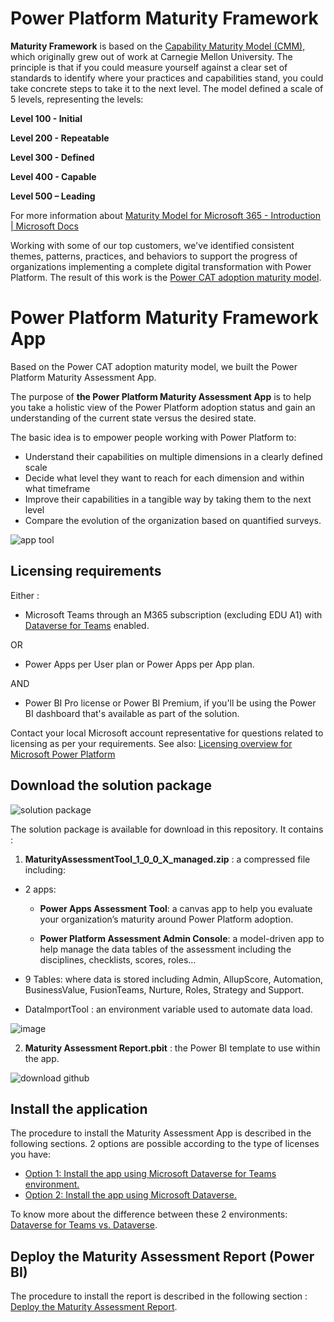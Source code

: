 # Power Platform Maturity Framework

**Maturity Framework** is based on the [Capability Maturity Model (CMM),](https://en.wikipedia.org/wiki/Capability_Maturity_Model) which originally grew out of work at Carnegie Mellon University. The principle is that if you could measure yourself against a clear set of standards to identify where your practices and capabilities stand, you could take concrete steps to take it to the next level. The model defined a scale of 5 levels, representing the levels:

**Level 100 - Initial**

**Level 200 - Repeatable**

**Level 300 - Defined**

**Level 400 - Capable**

**Level 500 – Leading**

For more information about [Maturity Model for Microsoft 365 - Introduction | Microsoft Docs](https://docs.microsoft.com/en-us/microsoft-365/community/microsoft365-maturity-model--intro)

Working with some of our top customers, we've identified consistent themes, patterns, practices, and behaviors to support the progress of organizations implementing a complete digital transformation with Power Platform. The result of this work is the [Power CAT adoption maturity model](https://powerapps.microsoft.com/en-us/blog/power-cat-adoption-maturity-model-repeatable-patterns-for-successful-power-platform-adoption/).


# Power Platform Maturity Framework App

Based on the Power CAT adoption maturity model, we built the Power Platform Maturity Assessment App.

The purpose of **the Power Platform Maturity Assessment App** is to help you take a holistic view of the Power Platform adoption status and gain an understanding of the current state versus the desired state.

The basic idea is to empower people working with Power Platform to:

-   Understand their capabilities on multiple dimensions in a clearly defined scale
-   Decide what level they want to reach for each dimension and within what timeframe
-   Improve their capabilities in a tangible way by taking them to the next level
-   Compare the evolution of the organization based on quantified surveys.

![app tool](https://user-images.githubusercontent.com/44406188/153434477-89b91899-450d-419b-a9cb-eae8df8c04b4.png)


## Licensing requirements
Either : 
 
 - Microsoft Teams through an M365 subscription (excluding EDU A1) with [Dataverse for Teams](https://docs.microsoft.com/en-us/powerapps/teams/overview-data-platform) enabled.

OR

 - Power Apps per User plan or Power Apps per App plan.
 
 AND
 - Power BI Pro license or Power BI Premium, if you'll be using the Power BI dashboard
   that's available as part of the solution.

Contact your local Microsoft account representative for questions related to licensing as per your requirements. See also: [Licensing overview for Microsoft Power Platform](https://docs.microsoft.com/en-us/power-platform/admin/pricing-billing-skus)

## Download the solution package

![solution package](https://user-images.githubusercontent.com/44406188/163870719-f53f64db-36db-4461-b594-50b3ab10b437.png)


The solution package is available for download in this repository.
It contains :

1. **MaturityAssessmentTool_1_0_0_X_managed.zip** : a compressed file including:

 - 2 apps:
 
  	- **Power Apps Assessment Tool**: a canvas app to help you evaluate your organization’s maturity around Power Platform adoption.
  
  	- **Power Platform Assessment Admin Console**: a model-driven app to help manage the data tables of the assessment including the disciplines, checklists, scores, roles…
		 
 - 9 Tables: where data is stored including Admin, AllupScore, Automation, BusinessValue, FusionTeams, Nurture, Roles, Strategy and Support.
 
 - DataImportTool : an environment variable used to automate data load.
 
![image](https://user-images.githubusercontent.com/44406188/160388527-0b09347d-500c-4ed7-8583-f7e7dc0c042a.png)


2. **Maturity Assessment Report.pbit** : the Power BI template to use within the app.


![download github](https://user-images.githubusercontent.com/44406188/163870894-b6710cec-d62e-4f91-a188-0157a5a03650.png)



## Install the application

The procedure to install the Maturity Assessment App is described in the following sections. 2 options are possible according to the type of licenses you have:

 - [Option 1: Install the app using Microsoft Dataverse for Teams environment.](/Option1%3A%20Install%20with%20Dataverse%20for%20Teams.md)
 - [Option 2: Install the app using Microsoft Dataverse.](/Option2%3A%20Install%20with%20Microsoft%20Dataverse.md)
 
To know more about the difference between these 2 environments: [Dataverse for Teams vs. Dataverse](https://docs.microsoft.com/en-us/powerapps/teams/data-platform-compare).

## Deploy the Maturity Assessment Report (Power BI)

The procedure to install the report is described in the following section : [Deploy the Maturity Assessment Report](/Install%20Power%20BI%20report.md).
